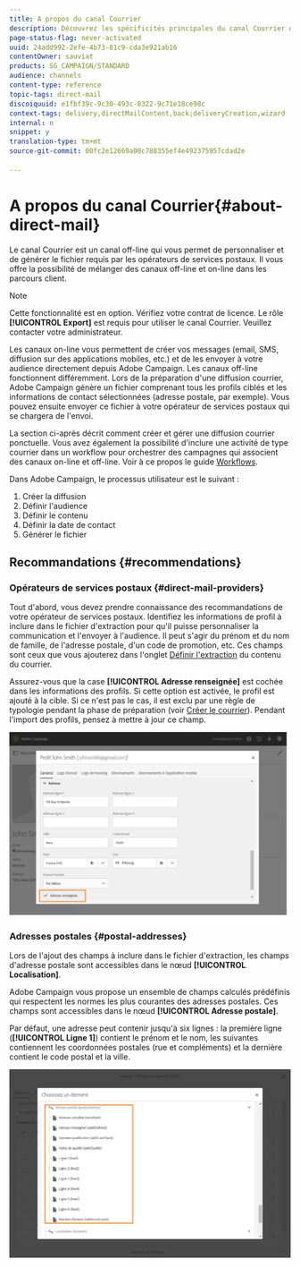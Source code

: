```yaml
---
title: A propos du canal Courrier
description: Découvrez les spécificités principales du canal Courrier dans Adobe Campaign.
page-status-flag: never-activated
uuid: 24add992-2efe-4b73-81c9-cda3e921ab16
contentOwner: sauviat
products: SG_CAMPAIGN/STANDARD
audience: channels
content-type: reference
topic-tags: direct-mail
discoiquuid: e1fbf39c-9c30-493c-8322-9c71e18ce98c
context-tags: delivery,directMailContent,back;deliveryCreation,wizard
internal: n
snippet: y
translation-type: tm+mt
source-git-commit: 00fc2e12669a00c788355ef4e492375957cdad2e

---
```



# A propos du canal Courrier{#about-direct-mail}

Le canal Courrier est un canal off-line qui vous permet de personnaliser et de générer le fichier requis par les opérateurs de services postaux. Il vous offre la possibilité de mélanger des canaux off-line et on-line dans les parcours client.

>[!NOTE]
>
>Cette fonctionnalité est en option. Vérifiez votre contrat de licence. Le rôle **[!UICONTROL Export]** est requis pour utiliser le canal Courrier. Veuillez contacter votre administrateur.

Les canaux on-line vous permettent de créer vos messages (email, SMS, diffusion sur des applications mobiles, etc.) et de les envoyer à votre audience directement depuis Adobe Campaign. Les canaux off-line fonctionnent différemment. Lors de la préparation d'une diffusion courrier, Adobe Campaign génère un fichier comprenant tous les profils ciblés et les informations de contact sélectionnées (adresse postale, par exemple). Vous pouvez ensuite envoyer ce fichier à votre opérateur de services postaux qui se chargera de l'envoi.

La section ci-après décrit comment créer et gérer une diffusion courrier ponctuelle. Vous avez également la possibilité d'inclure une activité de type courrier dans un workflow pour orchestrer des campagnes qui associent des canaux on-line et off-line. Voir à ce propos le guide [Workflows](../../automating/using/workflow-data-and-processes.md).

Dans Adobe Campaign, le processus utilisateur est le suivant :

1. Créer la diffusion
1. Définir l'audience
1. Définir le contenu
1. Définir la date de contact
1. Générer le fichier

## Recommandations   {#recommendations}

### Opérateurs de services postaux {#direct-mail-providers}

Tout d'abord, vous devez prendre connaissance des recommandations de votre opérateur de services postaux. Identifiez les informations de profil à inclure dans le fichier d'extraction pour qu'il puisse personnaliser la communication et l'envoyer à l'audience. Il peut s'agir du prénom et du nom de famille, de l'adresse postale, d'un code de promotion, etc. Ces champs sont ceux que vous ajouterez dans l'onglet [Définir l'extraction](../../channels/using/defining-the-direct-mail-content.md#defining-the-extraction) du contenu du courrier.

Assurez-vous que la case **[!UICONTROL Adresse renseignée]** est cochée dans les informations des profils. Si cette option est activée, le profil est ajouté à la cible. Si ce n'est pas le cas, il est exclu par une règle de typologie pendant la phase de préparation (voir [Créer le courrier](../../channels/using/creating-the-direct-mail.md)). Pendant l'import des profils, pensez à mettre à jour ce champ.

![](assets/direct_mail_22.png)

### Adresses postales   {#postal-addresses}

Lors de l'ajout des champs à inclure dans le fichier d'extraction, les champs d'adresse postale sont accessibles dans le nœud **[!UICONTROL Localisation]**.

Adobe Campaign vous propose un ensemble de champs calculés prédéfinis qui respectent les normes les plus courantes des adresses postales. Ces champs sont accessibles dans le nœud **[!UICONTROL Adresse postale]**.

Par défaut, une adresse peut contenir jusqu'à six lignes : la première ligne (**[!UICONTROL Ligne 1]**) contient le prénom et le nom, les suivantes contiennent les coordonnées postales (rue et compléments) et la dernière contient le code postal et la ville.

![](assets/direct_mail_23.png)

